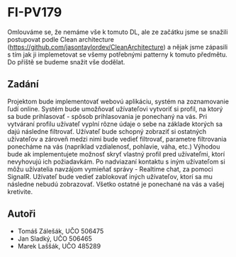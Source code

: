 # FI-PV179

Omlouváme se, že nemáme vše k tomuto DL, ale ze začátku jsme se snažili postupovat podle Clean architecture (https://github.com/jasontaylordev/CleanArchitecture) a nějak jsme zápasili s tím jak ji implemetovat se všemy potřebnými patterny k tomuto předmětu. Do příště se budeme snažit vše dodělat.

## Zadání

Projektom bude implementovať webovú aplikáciu, systém na zoznamovanie ľudí online. Systém bude umožňovať užívateľovi vytvoriť si profil, na ktorý sa bude prihlasovať - spôsob prihlasovania je ponechaný na vás. Pri vytváraní profilu užívateľ vyplní rôzne údaje o sebe na základe ktorých sa dajú následne filtrovať. Užívateľ bude schopný zobraziť si ostatných užívateľov a zároveň medzi nimi bude vedieť filtrovať, parametre filtrovania ponecháme na vás (napríklad vzdialenosť, pohlavie, váha, etc.) Výhodou bude ak implementujete možnosť skryť vlastný profil pred užívateľmi, ktorí nevyhovujú ich požiadavkám. Po nadviazaní kontaktu s iným užívateľom si môžu užívatelia navzájom vymieňať správy - Realtime chat, za pomoci SignalR. Užívateľ bude vedieť zablokovať iných užívateľov, ktorí sa mu následne nebudú zobrazovať. Všetko ostatné je ponechané na vás a vašej kretivite.

## Autoři

- Tomáš Zálešák, UČO 506475
- Jan Sladký, UČO 506465
- Marek Laššák, UČO 485289
